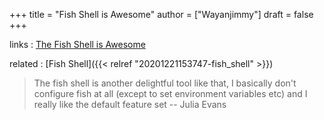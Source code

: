 +++
title = "Fish Shell is Awesome"
author = ["Wayanjimmy"]
draft = false
+++

links
: [The Fish Shell is Awesome](https://jvns.ca/blog/2017/04/23/the-fish-shell-is-awesome/)

related
: [Fish Shell]({{< relref "20201221153747-fish_shell" >}})

> The fish shell is another delightful tool like that,
> I basically don't configure fish at all (except to set environment variables etc) and I really like the default feature set -- Julia Evans
